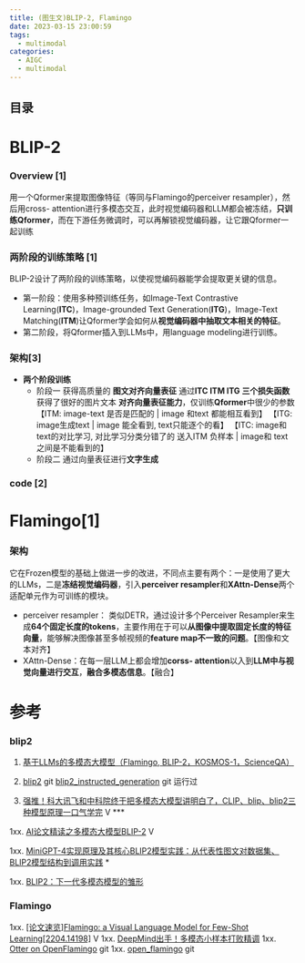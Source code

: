 ```yaml
---
title: (图生文)BLIP-2, Flamingo
date: 2023-03-15 23:00:59
tags:
  - multimodal
categories:
  - AIGC  
  - multimodal
---
```


<p></p>
<!-- more -->

## 目录
<!-- toc -->

# BLIP-2
### Overview [1]
用一个Qformer来提取图像特征（等同与Flamingo的perceiver resampler），然后用cross- attention进行多模态交互，此时视觉编码器和LLM都会被冻结，**只训练Qformer**，而在下游任务微调时，可以再解锁视觉编码器，让它跟Qformer一起训练

### 两阶段的训练策略 [1]
BLIP-2设计了两阶段的训练策略，以使视觉编码器能学会提取更关键的信息。
+ 第一阶段：使用多种预训练任务，如Image-Text Contrastive Learning(**ITC**)，Image-grounded Text Generation(**ITG**)，Image-Text Matching(**ITM**)让Qformer学会如何从**视觉编码器中抽取文本相关的特征**。
+ 第二阶段，将Qformer插入到LLMs中，用language modeling进行训练。



### 架构[3]
+ **两个阶段训练**
  + 阶段一
    获得高质量的 **图文对齐向量表征**
    通过**ITC ITM  ITG 三个损失函数**获得了很好的图片文本 **对齐向量表征能力**，仅训练**Qformer**中很少的参数
    【ITM:  image-text 是否是匹配的 |    image 和text 都能相互看到】
    【ITG: image生成text |    image 能全看到, text只能逐个的看】
    【ITC: image和text的对比学习, 对比学习分类分错了的  送入ITM 负样本 |  image和 text  之间是不能看到的】
  + 阶段二
    通过向量表征进行**文字生成**

### code [2]

# Flamingo[1]
### 架构
它在Frozen模型的基础上做进一步的改进，不同点主要有两个：一是使用了更大的LLMs，二是**冻结视觉编码器**，引入**perceiver resampler**和**XAttn-Dense**两个适配单元作为可训练的模块。
  - perceiver resampler：
      类似DETR，通过设计多个Perceiver Resampler来生成**64个固定长度的tokens**，主要作用在于可以**从图像中提取固定长度的特征向量**，能够解决图像甚至多帧视频的**feature map不一致的问题**。【图像和文本对齐】
  - XAttn-Dense：在每一层LLM上都会增加**corss- attention**以入到**LLM中与视觉向量进行交互**，**融合多模态信息**。【融合】



# 参考
### blip2
1.  [基于LLMs的多模态大模型（Flamingo, BLIP-2，KOSMOS-1，ScienceQA）](https://nakaizura.blog.csdn.net/article/details/130757157?spm=1001.2014.3001.5502)

2. [blip2](https://github.com/www6v/LAVIS/tree/main/projects/blip2) git
   [blip2_instructed_generation](https://colab.research.google.com/github/salesforce/LAVIS/blob/main/examples/blip2_instructed_generation.ipynb) git 运行过
   
3.  [强推！科大讯飞和中科院终于把多模态大模型讲明白了，CLIP、blip、blip2三种模型原理一口气学完](https://www.bilibili.com/video/BV1Ek4y1G74J) V *** 

1xx.  [AI论文精读之多模态大模型BLIP-2](https://www.bilibili.com/video/BV18u4y137ZV/) V

1xx. [MiniGPT-4实现原理及其核心BLIP2模型实践：从代表性图文对数据集、BLIP2模型结构到调用实践](https://mp.weixin.qq.com/s?__biz=MzAxMjc3MjkyMg==&mid=2648400402&idx=1&sn=efd84698e6a207b2035995ec2e255417) *

1xx. [BLIP2：下一代多模态模型的雏形](https://zhuanlan.zhihu.com/p/606364639)

### Flamingo
1xx. [[论文速览]Flamingo: a Visual Language Model for Few-Shot Learning[2204.14198]](https://www.bilibili.com/video/BV1pu411G7ce) V
1xx.  [DeepMind出手！多模态小样本打败精调](https://zhuanlan.zhihu.com/p/511517344)
1xx. [Otter  on OpenFlamingo](https://github.com/Luodian/Otter) git
1xx. [open_flamingo](https://github.com/mlfoundations/open_flamingo) git


